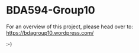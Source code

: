 # BDA594-Group10

For an overview of this project, please head over to: https://bdagroup10.wordpress.com/

:-)
